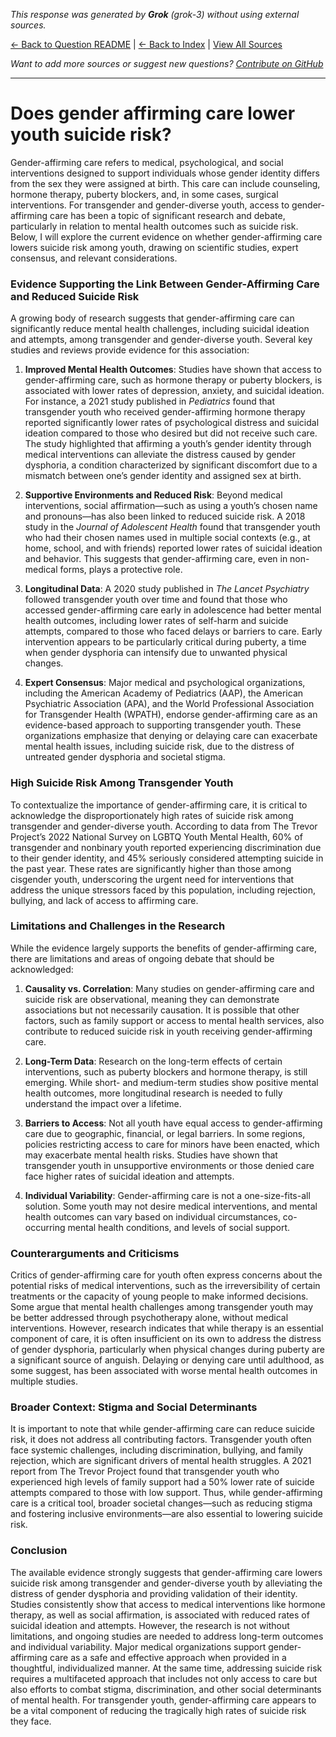 <!-- 
Generated by: grok
Model: grok-3
Prompt type: default
Tools enabled: False
Generated at: 2025-06-26T20:41:05.196408
-->

*This response was generated by **Grok** (grok-3) without using external sources.*

[← Back to Question README](README.md) | [← Back to Index](../README.md) | [View All Sources](../allsources.md)

*Want to add more sources or suggest new questions? [Contribute on GitHub](https://github.com/justinwest/SuggestedSources)*

---

# Does gender affirming care lower youth suicide risk?

Gender-affirming care refers to medical, psychological, and social interventions designed to support individuals whose gender identity differs from the sex they were assigned at birth. This care can include counseling, hormone therapy, puberty blockers, and, in some cases, surgical interventions. For transgender and gender-diverse youth, access to gender-affirming care has been a topic of significant research and debate, particularly in relation to mental health outcomes such as suicide risk. Below, I will explore the current evidence on whether gender-affirming care lowers suicide risk among youth, drawing on scientific studies, expert consensus, and relevant considerations.

### Evidence Supporting the Link Between Gender-Affirming Care and Reduced Suicide Risk
A growing body of research suggests that gender-affirming care can significantly reduce mental health challenges, including suicidal ideation and attempts, among transgender and gender-diverse youth. Several key studies and reviews provide evidence for this association:

1. **Improved Mental Health Outcomes**: Studies have shown that access to gender-affirming care, such as hormone therapy or puberty blockers, is associated with lower rates of depression, anxiety, and suicidal ideation. For instance, a 2021 study published in *Pediatrics* found that transgender youth who received gender-affirming hormone therapy reported significantly lower rates of psychological distress and suicidal ideation compared to those who desired but did not receive such care. The study highlighted that affirming a youth’s gender identity through medical interventions can alleviate the distress caused by gender dysphoria, a condition characterized by significant discomfort due to a mismatch between one’s gender identity and assigned sex at birth.

2. **Supportive Environments and Reduced Risk**: Beyond medical interventions, social affirmation—such as using a youth’s chosen name and pronouns—has also been linked to reduced suicide risk. A 2018 study in the *Journal of Adolescent Health* found that transgender youth who had their chosen names used in multiple social contexts (e.g., at home, school, and with friends) reported lower rates of suicidal ideation and behavior. This suggests that gender-affirming care, even in non-medical forms, plays a protective role.

3. **Longitudinal Data**: A 2020 study published in *The Lancet Psychiatry* followed transgender youth over time and found that those who accessed gender-affirming care early in adolescence had better mental health outcomes, including lower rates of self-harm and suicide attempts, compared to those who faced delays or barriers to care. Early intervention appears to be particularly critical during puberty, a time when gender dysphoria can intensify due to unwanted physical changes.

4. **Expert Consensus**: Major medical and psychological organizations, including the American Academy of Pediatrics (AAP), the American Psychiatric Association (APA), and the World Professional Association for Transgender Health (WPATH), endorse gender-affirming care as an evidence-based approach to supporting transgender youth. These organizations emphasize that denying or delaying care can exacerbate mental health issues, including suicide risk, due to the distress of untreated gender dysphoria and societal stigma.

### High Suicide Risk Among Transgender Youth
To contextualize the importance of gender-affirming care, it is critical to acknowledge the disproportionately high rates of suicide risk among transgender and gender-diverse youth. According to data from The Trevor Project’s 2022 National Survey on LGBTQ Youth Mental Health, 60% of transgender and nonbinary youth reported experiencing discrimination due to their gender identity, and 45% seriously considered attempting suicide in the past year. These rates are significantly higher than those among cisgender youth, underscoring the urgent need for interventions that address the unique stressors faced by this population, including rejection, bullying, and lack of access to affirming care.

### Limitations and Challenges in the Research
While the evidence largely supports the benefits of gender-affirming care, there are limitations and areas of ongoing debate that should be acknowledged:

1. **Causality vs. Correlation**: Many studies on gender-affirming care and suicide risk are observational, meaning they can demonstrate associations but not necessarily causation. It is possible that other factors, such as family support or access to mental health services, also contribute to reduced suicide risk in youth receiving gender-affirming care.

2. **Long-Term Data**: Research on the long-term effects of certain interventions, such as puberty blockers and hormone therapy, is still emerging. While short- and medium-term studies show positive mental health outcomes, more longitudinal research is needed to fully understand the impact over a lifetime.

3. **Barriers to Access**: Not all youth have equal access to gender-affirming care due to geographic, financial, or legal barriers. In some regions, policies restricting access to care for minors have been enacted, which may exacerbate mental health risks. Studies have shown that transgender youth in unsupportive environments or those denied care face higher rates of suicidal ideation and attempts.

4. **Individual Variability**: Gender-affirming care is not a one-size-fits-all solution. Some youth may not desire medical interventions, and mental health outcomes can vary based on individual circumstances, co-occurring mental health conditions, and levels of social support.

### Counterarguments and Criticisms
Critics of gender-affirming care for youth often express concerns about the potential risks of medical interventions, such as the irreversibility of certain treatments or the capacity of young people to make informed decisions. Some argue that mental health challenges among transgender youth may be better addressed through psychotherapy alone, without medical interventions. However, research indicates that while therapy is an essential component of care, it is often insufficient on its own to address the distress of gender dysphoria, particularly when physical changes during puberty are a significant source of anguish. Delaying or denying care until adulthood, as some suggest, has been associated with worse mental health outcomes in multiple studies.

### Broader Context: Stigma and Social Determinants
It is important to note that while gender-affirming care can reduce suicide risk, it does not address all contributing factors. Transgender youth often face systemic challenges, including discrimination, bullying, and family rejection, which are significant drivers of mental health struggles. A 2021 report from The Trevor Project found that transgender youth who experienced high levels of family support had a 50% lower rate of suicide attempts compared to those with low support. Thus, while gender-affirming care is a critical tool, broader societal changes—such as reducing stigma and fostering inclusive environments—are also essential to lowering suicide risk.

### Conclusion
The available evidence strongly suggests that gender-affirming care lowers suicide risk among transgender and gender-diverse youth by alleviating the distress of gender dysphoria and providing validation of their identity. Studies consistently show that access to medical interventions like hormone therapy, as well as social affirmation, is associated with reduced rates of suicidal ideation and attempts. However, the research is not without limitations, and ongoing studies are needed to address long-term outcomes and individual variability. Major medical organizations support gender-affirming care as a safe and effective approach when provided in a thoughtful, individualized manner. At the same time, addressing suicide risk requires a multifaceted approach that includes not only access to care but also efforts to combat stigma, discrimination, and other social determinants of mental health. For transgender youth, gender-affirming care appears to be a vital component of reducing the tragically high rates of suicide risk they face.